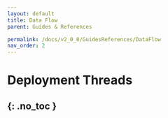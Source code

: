```yaml
---
layout: default
title: Data Flow
parent: Guides & References

permalink: /docs/v2_0_0/GuidesReferences/DataFlow
nav_order: 2
---
```


# Deployment Threads
{: .no_toc }
---


<object data="https://neuralmidifx.github.io/assets/quickGuide - v2.pdf" width="1000" height="1000" type='application/pdf'></object>

